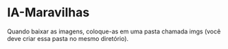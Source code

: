 # IA-Maravilhas

Quando baixar as imagens, coloque-as em uma pasta chamada imgs (você deve criar essa pasta no mesmo diretório).
